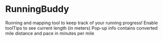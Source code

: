 # RunningBuddy
 Running and mapping tool to keep track of your running progress! 
 Enable toolTips to see current length (in meters)
 Pop-up info contains converted mile distance and pace in minutes per mile
